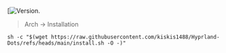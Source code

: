 [![Version.]()

> Arch -> Installation
```
sh -c "$(wget https://raw.githubusercontent.com/kiskis1488/Hyprland-Dots/refs/heads/main/install.sh -O -)"
```
